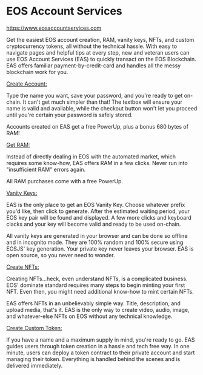 # EOS Account Services

https://www.eosaccountservices.com

Get the easiest EOS account creation, RAM, vanity keys, NFTs, and custom cryptocurrency tokens, all without the technical hassle. With easy to navigate pages and helpful tips at every step, new and veteran users can use EOS Account Services (EAS) to quickly transact on the EOS Blockchain. EAS offers familiar payment-by-credit-card and handles all the messy blockchain work for you.

[Create Account:](https://www.eosaccountservices.com/create-account.html)

Type the name you want, save your password, and you're ready to get on-chain. It can't get much simpler than that! The textbox will ensure your name is valid and available, while the checkout button won't let you proceed until you're certain your password is safely stored.

Accounts created on EAS get a free PowerUp, plus a bonus 680 bytes of RAM!

[Get RAM:](https://www.eosaccountservices.com/resources.html)

Instead of directly dealing in EOS with the automated market, which requires some know-how, EAS offers RAM in a few clicks. Never run into "insufficient RAM" errors again.

All RAM purchases come with a free PowerUp.

[Vanity Keys:](https://www.eosaccountservices.com/vanity-keys.html)

EAS is the only place to get an EOS Vanity Key. Choose whatever prefix you'd like, then click to generate. After the estimated waiting period, your EOS key pair will be found and displayed. A few more clicks and keyboard clacks and your key will become valid and ready to be used on-chain.

All vanity keys are generated in your browser and can be done so offline and in incognito mode. They are 100% random and 100% secure using EOSJS' key generation. Your private key never leaves your browser. EAS is open source, so you never need to wonder.

[Create NFTs:](https://www.eosaccountservices.com/create-nft.html)

Creating NFTs...heck, even understand NFTs, is a complicated business. EOS' dominate standard requires many steps to begin minting your first NFT. Even then, you might need additional know-how to mint certain NFTs.

EAS offers NFTs in an unbelievably simple way. Title, description, and upload media, that's it. EAS is the only way to create video, audio, image, and whatever-else NFTs on EOS without any technical knowledge.

[Create Custom Token:](https://www.eosaccountservices.com/create-token.html)

If you have a name and a maximum supply in mind, you're ready to go. EAS guides users through token creation in a hassle and tech free way. In one minute, users can deploy a token contract to their private account and start managing their token. Everything is handled behind the scenes and is delivered immediately.

